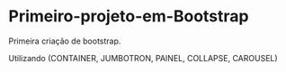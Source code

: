 # Primeiro-projeto-em-Bootstrap
Primeira criação de bootstrap.

Utilizando (CONTAINER, JUMBOTRON, PAINEL, COLLAPSE, CAROUSEL)
